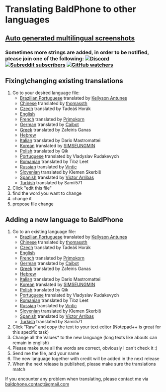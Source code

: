 # Translating BaldPhone to other languages
## [Auto generated multilingual screenshots](https://github.com/UriahShaulMandel/BaldPhoneScreenshots)
### Sometimes more strings are added, in order to be notified, please join one of the following: [![Discord](https://img.shields.io/discord/633644055779213362?label=Chat%20%28Discord%29)](https://discord.gg/K4XTNWN) [![Subreddit subscribers](https://img.shields.io/reddit/subreddit-subscribers/baldphone?color=orange)](https://reddit.com/r/baldphone) [![GitHub watchers](https://img.shields.io/github/watchers/UriahShaulMandel/BaldPhone)](https://github.com/UriahShaulMandel/BaldPhone/watchers)
## Fixing\changing existing translations
 1. Go to your desired language file: 
    - [Brazilian Portuguese](https://github.com/UriahShaulMandel/BaldPhone/blob/master/app/src/main/res/values-pt-rBR/strings.xml) translated by [Kellyson Antunes](https://github.com/kellysonantunes)
    - [Chinese](https://github.com/UriahShaulMandel/BaldPhone/blob/master/app/src/main/res/values-zh/strings.xml) translated by [thomassth](https://https://github.com/thomassth)
    - [Czech](https://github.com/UriahShaulMandel/BaldPhone/blob/master/app/src/main/res/values-cs/strings.xml) translated by Tadeáš Horák
    - [English](https://github.com/UriahShaulMandel/BaldPhone/blob/master/app/src/main/res/values/strings.xml)
    - [French](https://github.com/UriahShaulMandel/BaldPhone/blob/master/app/src/main/res/values-fr/strings.xml) translated by [Primokorn](https://github.com/Primokorn)
    - [German](https://github.com/UriahShaulMandel/BaldPhone/blob/master/app/src/main/res/values-de/strings.xml) translated by [Caibot](https://github.com/Caibot)
    - [Greek](https://github.com/UriahShaulMandel/BaldPhone/blob/master/app/src/main/res/values-el/strings.xml) translated by Zafeiris Ganas
    - [Hebrew](https://github.com/UriahShaulMandel/BaldPhone/blob/master/app/src/main/res/values-iw/strings.xml)
    - [Italian](https://github.com/UriahShaulMandel/BaldPhone/blob/master/app/src/main/res/values-it/strings.xml) translated by Dario Mastromattei
    - [Korean](https://github.com/UriahShaulMandel/BaldPhone/blob/master/app/src/main/res/values-ko/strings.xml) translated by [SIMSEUNGMIN](https://https://github.com/SIMSEUNGMIN)
    - [Polish](https://github.com/UriahShaulMandel/BaldPhone/blob/master/app/src/main/res/values-pl/strings.xml) translated by Qik
    - [Portuguese](https://github.com/UriahShaulMandel/BaldPhone/blob/master/app/src/main/res/values-pt/strings.xml) translated by Vladyslav Rudakevych
    - [Romanian](https://github.com/UriahShaulMandel/BaldPhone/blob/master/app/src/main/res/values-ro/strings.xml) translated by Tibz Leet
    - [Russian](https://github.com/UriahShaulMandel/BaldPhone/blob/master/app/src/main/res/values-ru/strings.xml) translated by [Vintic](https://https://github.com/Vintic)
    - [Slovenian](https://github.com/UriahShaulMandel/BaldPhone/blob/master/app/src/main/res/values-sl/strings.xml) translated by Klemen Skerbiš
    - [Spanish](https://github.com/UriahShaulMandel/BaldPhone/blob/master/app/src/main/res/values-es/strings.xml) translated by [Victor Arribas](https://github.com/varhub)
    - [Turkish](https://github.com/UriahShaulMandel/BaldPhone/blob/master/app/src/main/res/values-tr/strings.xml) translated by Samii571
 2. Click "edit this file" 
 3. find the word you want to change
 4. change it
 5. propose file change

## Adding a new language to BaldPhone
 1. Go to an existing language file: 
    - [Brazilian Portuguese](https://github.com/UriahShaulMandel/BaldPhone/blob/master/app/src/main/res/values-pt-rBR/strings.xml) translated by [Kellyson Antunes](https://github.com/kellysonantunes)
    - [Chinese](https://github.com/UriahShaulMandel/BaldPhone/blob/master/app/src/main/res/values-zh/strings.xml) translated by [thomassth](https://https://github.com/thomassth)
    - [Czech](https://github.com/UriahShaulMandel/BaldPhone/blob/master/app/src/main/res/values-cs/strings.xml) translated by Tadeáš Horák
    - [English](https://github.com/UriahShaulMandel/BaldPhone/blob/master/app/src/main/res/values/strings.xml)
    - [French](https://github.com/UriahShaulMandel/BaldPhone/blob/master/app/src/main/res/values-fr/strings.xml) translated by [Primokorn](https://github.com/Primokorn)
    - [German](https://github.com/UriahShaulMandel/BaldPhone/blob/master/app/src/main/res/values-de/strings.xml) translated by [Caibot](https://github.com/Caibot)
    - [Greek](https://github.com/UriahShaulMandel/BaldPhone/blob/master/app/src/main/res/values-el/strings.xml) translated by Zafeiris Ganas
    - [Hebrew](https://github.com/UriahShaulMandel/BaldPhone/blob/master/app/src/main/res/values-iw/strings.xml)
    - [Italian](https://github.com/UriahShaulMandel/BaldPhone/blob/master/app/src/main/res/values-it/strings.xml) translated by Dario Mastromattei
    - [Korean](https://github.com/UriahShaulMandel/BaldPhone/blob/master/app/src/main/res/values-ko/strings.xml) translated by [SIMSEUNGMIN](https://https://github.com/SIMSEUNGMIN)
    - [Polish](https://github.com/UriahShaulMandel/BaldPhone/blob/master/app/src/main/res/values-pl/strings.xml) translated by Qik
    - [Portuguese](https://github.com/UriahShaulMandel/BaldPhone/blob/master/app/src/main/res/values-pt/strings.xml) translated by Vladyslav Rudakevych
    - [Romanian](https://github.com/UriahShaulMandel/BaldPhone/blob/master/app/src/main/res/values-ro/strings.xml) translated by Tibz Leet
    - [Russian](https://github.com/UriahShaulMandel/BaldPhone/blob/master/app/src/main/res/values-ru/strings.xml) translated by [Vintic](https://https://github.com/Vintic)
    - [Slovenian](https://github.com/UriahShaulMandel/BaldPhone/blob/master/app/src/main/res/values-sl/strings.xml) translated by Klemen Skerbiš
    - [Spanish](https://github.com/UriahShaulMandel/BaldPhone/blob/master/app/src/main/res/values-es/strings.xml) translated by [Victor Arribas](https://github.com/varhub)
    - [Turkish](https://github.com/UriahShaulMandel/BaldPhone/blob/master/app/src/main/res/values-tr/strings.xml) translated by Samii571
 2. Click "Raw" and copy the text to your text editor (Notepad++ is great for this specific task) 
 3. Change all the Values* to the new language (long texts like abouts can remain in english)
 4. Please make sure all the words are correct, obviously I can't check it :)
 5. Send me the file, and your name
 6. The new language together with credit will be added in the next release
 7. When the next release is published, please make sure the translations match
 
 If you encounter any problem when translating, please contact me via baldphone.contact@gmail.com
 
